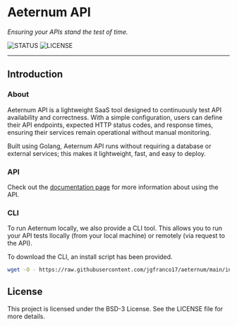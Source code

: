 # Aeternum API

_Ensuring your APIs stand the test of time._

![STATUS](https://img.shields.io/badge/status-active-brightgreen?style=for-the-badge)
![LICENSE](https://img.shields.io/badge/license-BSD3-blue?style=for-the-badge)

---

## Introduction

### About

Aeternum API is a lightweight SaaS tool designed to continuously test API availability
and correctness. With a simple configuration, users can define their API endpoints,
expected HTTP status codes, and response times, ensuring their services remain operational
without manual monitoring.

Built using Golang, Aeternum API runs without requiring a database or external services;
this makes it lightweight, fast, and easy to deploy.

### API

Check out the [documentation page](https://jgfranco17.github.io/aeternum-api/) for more
information about using the API.

### CLI

To run Aeternum locally, we also provide a CLI tool. This allows you to run your API tests
llocally (from your local machine) or remotely (via request to the API).

To download the CLI, an install script has been provided.

```bash
wget -O - https://raw.githubusercontent.com/jgfranco17/aeternum/main/install.sh | bash
```

## License

This project is licensed under the BSD-3 License. See the LICENSE file for more details.
